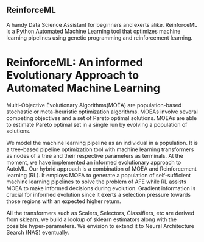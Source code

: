 ## ReinforceML
A handy Data Science Assistant for beginners and exerts alike. ReinforceML is a Python Automated Machine Learning tool that optimizes machine learning pipelines using genetic programming and reinforcement learning.


  
# ReinforceML: An informed Evolutionary Approach to Automated Machine Learning 

Multi-Objective Evolutionary Algorithms(MOEA) are population-based stochastic or meta-heuristic optimization algorithms. MOEAs involve several competing objectives and a set of Pareto optimal solutions. MOEAs are able to estimate Pareto optimal set in a single run by evolving a population of solutions.

We model the machine learning pipeline as an individual in a population. It is a tree-based pipeline optimization tool with machine learning transformers as nodes of a tree and their respective parameters as terminals.  At the moment, we have implemented an informed evolutionary approach to AutoML. Our hybrid approach is a combination of MOEA and Reinforcement learning (RL). It employs MOEA to generate a population of self-sufficient machine learning pipelines to solve the problem of AFE while RL assists MOEA to make informed decisions during evolution. Gradient information is crucial for informed evolution since it exerts a selection pressure towards those regions with an expected higher return. 


All the transformers such as Scalers, Selectors, Classifiers, etc are derived from sklearn. we build a lookup of sklearn estimators along with the possible hyper-parameters. We envision to extend it to Neural Architecture Search (NAS) eventually.  
